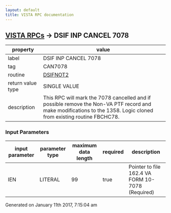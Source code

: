 ```yaml
---
layout: default
title: VISTA RPC documentation
---
```




## [VISTA RPCs](TableOfContent.md) &#8594; DSIF INP CANCEL 7078 

 property | value 
--- | --- 
 label | DSIF INP CANCEL 7078
 tag | CAN7078
 routine | [DSIFNOT2](http://code.osehra.org/dox/Routine_DSIFNOT2_source.html)
 return value type | SINGLE VALUE
 description | This RPC will mark the 7078 cancelled and if possible remove the Non-VA PTF record and make modifications to the 1358.  Logic cloned from existing routine FBCHC78.

### Input Parameters

| input parameter | parameter type | maximum data length | required | description | 
| --- | --- | --- | --- | --- | 
| IEN | LITERAL | 99 | true | Pointer to file 162.4 VA FORM 10-7078 (Required) | 




 Generated on January 11th 2017, 7:15:04 am